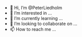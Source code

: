 - 👋 Hi, I’m @PeterLiedholm
- 👀 I’m interested in ...
- 🌱 I’m currently learning ...
- 💞️ I’m looking to collaborate on ...
- 📫 How to reach me ...

<!---
PeterLiedholm/PeterLiedholm is a ✨ special ✨ repository because its `README.md` (this file) appears on your GitHub profile.
You can click the Preview link to take a look at your changes.
--->

